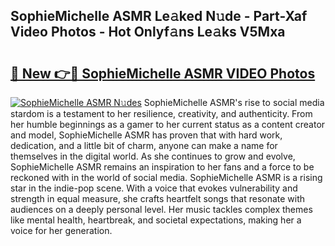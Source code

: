 ## SophieMichelle ASMR Le𝚊ked N𝚞de - Part-Xaf Video Photos - Hot Onlyf𝚊ns Le𝚊ks V5Mxa

# <h2><a href="http://ab56115.deff.icu/?id=SophieMichelle+ASMR">🔗 New 👉🔴 SophieMichelle ASMR VIDEO Photos</a></h2>

[![SophieMichelle ASMR N𝚞des](https://i.imgur.com/rIISA9y.gif)](http://ab56115.deff.icu/?id=SophieMichelle+ASMR)
SophieMichelle ASMR's rise to social media stardom is a testament to her resilience, creativity, and authenticity. From her humble beginnings as a gamer to her current status as a content creator and model, SophieMichelle ASMR has proven that with hard work, dedication, and a little bit of charm, anyone can make a name for themselves in the digital world. As she continues to grow and evolve, SophieMichelle ASMR remains an inspiration to her fans and a force to be reckoned with in the world of social media. SophieMichelle ASMR is a rising star in the indie-pop scene. With a voice that evokes vulnerability and strength in equal measure, she crafts heartfelt songs that resonate with audiences on a deeply personal level. Her music tackles complex themes like mental health, heartbreak, and societal expectations, making her a voice for her generation.
